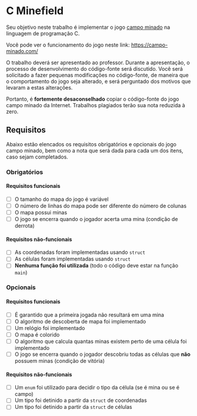 # C Minefield

Seu objetivo neste trabalho é implementar o jogo [campo minado](https://pt.wikipedia.org/wiki/Campo_minado) na linguagem 
de programação C.

Você pode ver o funcionamento do jogo neste link: https://campo-minado.com/

O trabalho deverá ser apresentado ao professor. Durante a apresentação, o processo de desenvolvimento do código-fonte
será discutido. Você será solicitado a fazer pequenas modificações no código-fonte, de maneira que o comportamento do 
jogo seja alterado, e será perguntado dos motivos que levaram a estas alterações.

Portanto, é **fortemente desaconselhado** copiar o código-fonte do jogo campo minado da Internet. Trabalhos plagiados
terão sua nota reduzida à zero.


## Requisitos

Abaixo estão elencados os requisitos obrigatórios e opcionais do jogo campo minado, bem como a nota que será dada para
cada um dos itens, caso sejam completados.

### Obrigatórios

#### Requisitos funcionais

* [ ] O tamanho do mapa do jogo é variável
* [ ] O número de linhas do mapa pode ser diferente do número de colunas
* [ ] O mapa possui minas
* [ ] O jogo se encerra quando o jogador acerta uma mina (condição de derrota)

#### Requisitos não-funcionais

* [ ] As coordenadas foram implementadas usando `struct`
* [ ] As células foram implementadas usando `struct`
* [ ] **Nenhuma função foi utilizada** (todo o código deve estar na função `main`)

### Opcionais

#### Requisitos funcionais

* [ ] É garantido que a primeira jogada não resultará em uma mina
* [ ] O algoritmo de descoberta de mapa foi implementado
* [ ] Um relógio foi implementado
* [ ] O mapa é colorido
* [ ] O algoritmo que calcula quantas minas existem perto de uma célula foi implementado
* [ ] O jogo se encerra quando o jogador descobriu todas as células que **não** possuem minas (condição de vitória)

#### Requisitos não-funcionais

* [ ] Um `enum` foi utilizado para decidir o tipo da célula (se é mina ou se é campo)
* [ ] Um tipo foi detinido a partir da `struct` de coordenadas
* [ ] Um tipo foi detinido a partir da `struct` de células